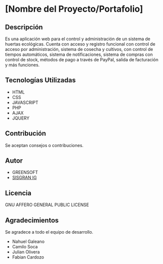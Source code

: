 # [Nombre del Proyecto/Portafolio]

## Descripción
Es una aplicación web para el control y
administración de un sistema de huertas ecológicas. Cuenta con
acceso y registro funcional con control de acceso por administración,
sistema de cosecha y cultivos, con control de tiempos automáticos,
sistema de notificaciones, sistema de compras con control de stock,
métodos de pago a través de PayPal, salida de facturación y más
funciones.

## Tecnologías Utilizadas
- HTML
- CSS
- JAVASCRIPT
- PHP
- AJAX
- JQUERY

## Contribución
Se aceptan consejos o contribuciones.

## Autor
- GREENSOFT
- [SISGRAN IG](https://instagram.com/sisgranuy?igshid=YmM0MjE2YWMzOA==)

## Licencia
GNU AFFERO GENERAL PUBLIC LICENSE

## Agradecimientos
Se agradece a todo el equipo de desarrollo.
- Nahuel Galeano
- Camilo Soca
- Julian Olivera
- Fabian Cardozo
